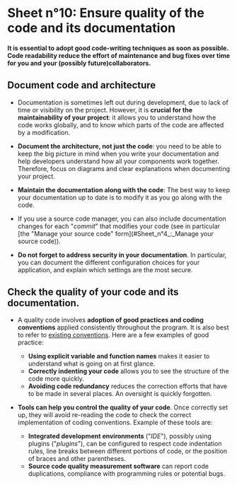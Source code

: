 # Sheet n°10: Ensure quality of the code and its documentation

#### It is essential to adopt good code-writing techniques as soon as possible. Code readability reduce the effort of maintenance and bug fixes over time for you and your (possibly future)collaborators.

## Document code and architecture

* Documentation is sometimes left out during development, due to lack of time or visibility on the project. However, it is **crucial for the maintainability of your project**: it allows you to understand how the code works globally, and to know which parts of the code are affected by a modification.

* **Document the architecture, not just the code**: you need to be able to keep the big picture in mind when you write your documentation and help developers understand how all your components work together. Therefore, focus on diagrams and clear explanations when documenting your project.

* **Maintain the documentation along with the code**: The best way to keep your documentation up to date is to modify it as you go along with the code.

* If you use a source code manager, you can also include documentation changes for each "_commit_" that modifies your code (see in particular [the "Manage your source code" form](#Sheet_n°4_:_Manage your source code)).

* **Do not forget to address security in your documentation**. In particular, you can document the different configuration choices for your application, and explain which settings are the most secure.

## Check the quality of your code and its documentation.

* A quality code involves **adoption of good practices and coding conventions** applied consistently throughout the program. It is also best to refer to [existing conventions](https://github.com/Kristories/awesome-guidelines). Here are a few examples of good practice:
    * **Using explicit variable and function names** makes it easier to understand what is going on at first glance.
    * **Correctly indenting your code** allows you to see the structure of the code more quickly.
    * **Avoiding code redundancy** reduces the correction efforts that have to be made in several places. An oversight is quickly forgotten.

* **Tools can help you control the quality of your code**. Once correctly set up, they will avoid re-reading the code to check the correct implementation of coding conventions. Example of these tools are:

    * **Integrated development environments** ("_IDE_"), possibly using plugins ("_plugins_"), can be configured to respect code indentation rules, line breaks between different portions of code, or the position of braces and other parentheses.
    * **Source code quality measurement software** can report code duplications, compliance with programming rules or potential bugs.
